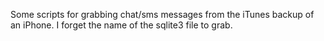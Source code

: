 Some scripts for grabbing chat/sms messages from the iTunes backup of an iPhone. I forget the name of the sqlite3 file to grab.
